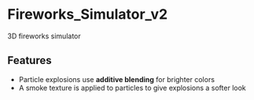 # Fireworks_Simulator_v2
3D fireworks simulator

## Features

- Particle explosions use **additive blending** for brighter colors
- A smoke texture is applied to particles to give explosions a softer look
